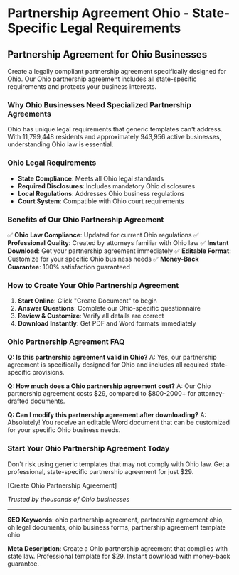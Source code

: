 # Partnership Agreement Ohio - State-Specific Legal Requirements

## Partnership Agreement for Ohio Businesses

Create a legally compliant partnership agreement specifically designed for Ohio. Our Ohio partnership agreement includes all state-specific requirements and protects your business interests.

### Why Ohio Businesses Need Specialized Partnership Agreements

Ohio has unique legal requirements that generic templates can't address. With 11,799,448 residents and approximately 943,956 active businesses, understanding Ohio law is essential.

### Ohio Legal Requirements

- **State Compliance**: Meets all Ohio legal standards
- **Required Disclosures**: Includes mandatory Ohio disclosures
- **Local Regulations**: Addresses Ohio business regulations
- **Court System**: Compatible with Ohio court requirements

### Benefits of Our Ohio Partnership Agreement

✅ **Ohio Law Compliance**: Updated for current Ohio regulations
✅ **Professional Quality**: Created by attorneys familiar with Ohio law
✅ **Instant Download**: Get your partnership agreement immediately
✅ **Editable Format**: Customize for your specific Ohio business needs
✅ **Money-Back Guarantee**: 100% satisfaction guaranteed

### How to Create Your Ohio Partnership Agreement

1. **Start Online**: Click "Create Document" to begin
2. **Answer Questions**: Complete our Ohio-specific questionnaire
3. **Review & Customize**: Verify all details are correct
4. **Download Instantly**: Get PDF and Word formats immediately

### Ohio Partnership Agreement FAQ

**Q: Is this partnership agreement valid in Ohio?**
A: Yes, our partnership agreement is specifically designed for Ohio and includes all required state-specific provisions.

**Q: How much does a Ohio partnership agreement cost?**
A: Our Ohio partnership agreement costs $29, compared to $800-2000+ for attorney-drafted documents.

**Q: Can I modify this partnership agreement after downloading?**
A: Absolutely! You receive an editable Word document that can be customized for your specific Ohio business needs.

### Start Your Ohio Partnership Agreement Today

Don't risk using generic templates that may not comply with Ohio law. Get a professional, state-specific partnership agreement for just $29.

[Create Ohio Partnership Agreement]

_Trusted by thousands of Ohio businesses_

---

**SEO Keywords**: ohio partnership agreement, partnership agreement ohio, oh legal documents, ohio business forms, partnership agreement template ohio

**Meta Description**: Create a Ohio partnership agreement that complies with state law. Professional template for $29. Instant download with money-back guarantee.

